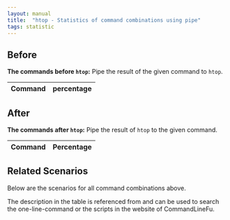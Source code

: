 ```yaml
---
layout: manual
title:  "htop - Statistics of command combinations using pipe"
tags: statistic
---
```


## Before

__The commands before `htop`:__ Pipe the result of the given command to `htop`.

| Command | percentage |
|--------|--------|



## After

__The commands after `htop`:__ Pipe the result of `htop` to the given command.

| Command | Percentage | 
|-------|--------|



## Related Scenarios

Below are the scenarios for all command combinations above.

The description in the table is referenced from and can be used to search the one-line-command or the scripts in the website of CommandLineFu.





